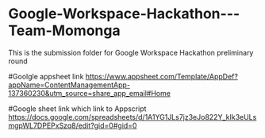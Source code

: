 # Google-Workspace-Hackathon---Team-Momonga
This is the submission folder for Google Workspace Hackathon preliminary round 

#Goolgle appsheet link
https://www.appsheet.com/Template/AppDef?appName=ContentManagementApp-137360230&utm_source=share_app_email#Home

#Google sheet link which link to Appscript
https://docs.google.com/spreadsheets/d/1A1YG1JLs7jz3eJo822Y_kIk3eULsmgpWL7DPEPxSzq8/edit?gid=0#gid=0
